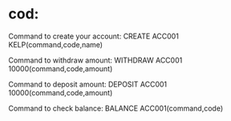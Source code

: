 # cod:
Command to create your account: CREATE ACC001 KELP(command,code,name)

Command to withdraw amount: WITHDRAW ACC001 10000(command,code,amount)

Command to deposit amount: DEPOSIT ACC001 10000(command,code,amount)

Command to check balance: BALANCE ACC001(command,code)

